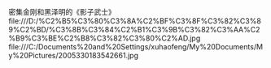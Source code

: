 密集金刚和黑泽明的《影子武士》
file:///D:/%C2%B5%C3%80%C3%8A%C2%BF%C3%8F%C3%82%C3%89%C2%BD/%C3%8B%C3%84%C2%B1%C3%9B%C3%82%C3%AA%C2%B9%C3%BE%C2%B8%C3%82%C3%80%C2%AD.jpg
file:///C:/Documents%20and%20Settings/xuhaofeng/My%20Documents/My%20Pictures/2005330183542661.jpg
